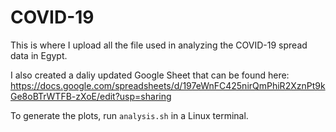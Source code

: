 # COVID-19
This is where I upload all the file used in analyzing the COVID-19 spread data in Egypt.

I also created a daliy updated Google Sheet that can be found here: https://docs.google.com/spreadsheets/d/197eWnFC425nirQmPhiR2XznPt9kGe8oBTrWTFB-zXoE/edit?usp=sharing

To generate the plots, run `analysis.sh` in a Linux terminal.

